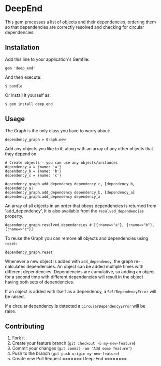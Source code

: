 # DeepEnd

This gem processes a list of objects and their dependencies, ordering them so that dependencies are correctly resolved and checking for circular dependencies.

## Installation

Add this line to your application's Gemfile:

    gem 'deep_end'

And then execute:

    $ bundle

Or install it yourself as:

    $ gem install deep_end

## Usage

The Graph is the only class you have to worry about:

    dependency_graph = Graph.new

Add any objects you like to it, along with an array of any other objects that they depend on:
    
    # Create objects - you can use any objects/instances
    dependency_a = {name: 'a'}
    dependency_b = {name: 'b'}
    dependency_c = {name: 'c'}

    dependency_graph.add_dependency dependency_c, [dependency_b, dependency_a]
    dependency_graph.add_dependency dependency_b, [dependency_a]
    dependency_graph.add_dependency dependency_a

An array of all objects in an order that obeys dependencies is returned from 'add_dependency',
It is also available from the `resolved_dependencies` property.

    dependency_graph.resolved_dependencies # [{:name=>"a"}, {:name=>"b"}, {:name=>"c"}]

To reuse the Graph you can remove all objects and dependencies using `reset`:

    dependency_graph.reset

Whenever a new object is added with `add_dependency`, the graph re-calculates dependencies. An object can
be added multiple times with different dependencies. Dependencies are cumulative, so adding an object for
a second time with different dependencies will result in the object having both sets of dependencies.

If an object is added with itself as a dependency, a `SelfDependencyError` will be raised. 

If a circular dependency is detected a `CircularDependencyError` will be raise.



## Contributing

1. Fork it
2. Create your feature branch (`git checkout -b my-new-feature`)
3. Commit your changes (`git commit -am 'Add some feature'`)
4. Push to the branch (`git push origin my-new-feature`)
5. Create new Pull Request
=======
Deep-End
========


